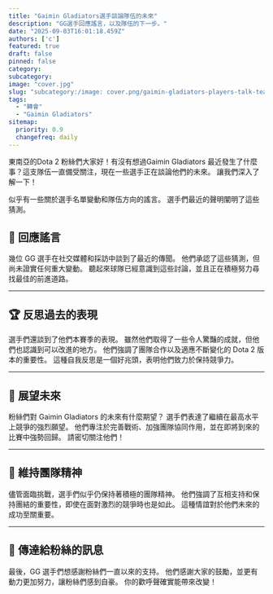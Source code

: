 ```yaml
---
title: "Gaimin Gladiators選手談論隊伍的未來"
description: "GG選手回應謠言，以及隊伍的下一步。"
date: "2025-09-03T16:01:18.459Z"
authors: ['c']
featured: true
draft: false
pinned: false
category:
subcategory:
image: "cover.jpg"
slug: "subcategory:/image: cover.png/gaimin-gladiators-players-talk-team-s-future"
tags:
  - "轉會"
  - "Gaimin Gladiators"
sitemap:
  priority: 0.9
  changefreq: daily
---
```

東南亞的Dota 2 粉絲們大家好！有沒有想過Gaimin Gladiators 最近發生了什麼事？這支隊伍一直備受關注，現在一些選手正在談論他們的未來。 讓我們深入了解一下！

似乎有一些關於選手名單變動和隊伍方向的謠言。 選手們最近的聲明闡明了這些猜測。

## 🤔 回應謠言

幾位 GG 選手在社交媒體和採訪中談到了最近的傳聞。 他們承認了這些猜測，但尚未證實任何重大變動。 聽起來球隊已經意識到這些討論，並且正在積極努力尋找最佳的前進道路。

---

## 🏆 反思過去的表現

選手們還談到了他們本賽季的表現。 雖然他們取得了一些令人驚豔的成就，但他們也認識到可以改進的地方。 他們強調了團隊合作以及適應不斷變化的 Dota 2 版本的重要性。 這種自我反思是一個好兆頭，表明他們致力於保持競爭力。

---

## 🚀 展望未來

粉絲們對 Gaimin Gladiators 的未來有什麼期望？ 選手們表達了繼續在最高水平上競爭的強烈願望。 他們專注於完善戰術、加強團隊協同作用，並在即將到來的比賽中強勢回歸。 請密切關注他們！

---

## 💪 維持團隊精神

儘管面臨挑戰，選手們似乎仍保持著積極的團隊精神。 他們強調了互相支持和保持團結的重要性，即使在面對激烈的競爭時也是如此。 這種情誼對於他們未來的成功至關重要。

---

## 🙏 傳達給粉絲的訊息

最後，GG 選手們想感謝粉絲們一直以來的支持。 他們感謝大家的鼓勵，並更有動力更加努力，讓粉絲們感到自豪。 你的歡呼聲確實能帶來改變！